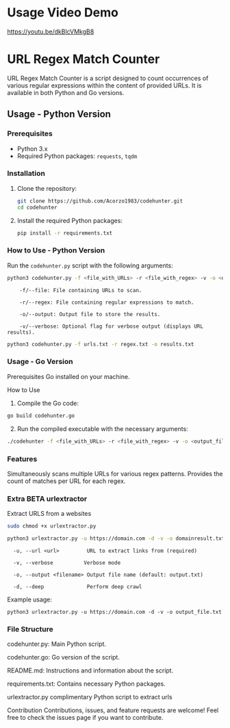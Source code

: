 # Usage Video Demo
https://youtu.be/dkBlcVMkgB8

# URL Regex Match Counter

URL Regex Match Counter is a script designed to count occurrences of various regular expressions within the content of provided URLs. It is available in both Python and Go versions.

## Usage - Python Version

### Prerequisites

- Python 3.x
- Required Python packages: `requests`, `tqdm`

### Installation

1. Clone the repository:
    ```bash
    git clone https://github.com/Acorzo1983/codehunter.git
    cd codehunter
    ```

2. Install the required Python packages:
    ```bash
    pip install -r requirements.txt
    ```

### How to Use - Python Version

Run the `codehunter.py` script with the following arguments:

```bash
python3 codehunter.py -f <file_with_URLs> -r <file_with_regex> -v -o <output_file>
```

        -f/--file: File containing URLs to scan.

        -r/--regex: File containing regular expressions to match.

        -o/--output: Output file to store the results.

        -v/--verbose: Optional flag for verbose output (displays URL results).


```bash
python3 codehunter.py -f urls.txt -r regex.txt -o results.txt
```

### Usage - Go Version

Prerequisites
Go installed on your machine.

How to Use
1. Compile the Go code:

```bash
go build codehunter.go
```

2. Run the compiled executable with the necessary arguments:

```bash
./codehunter -f <file_with_URLs> -r <file_with_regex> -v -o <output_file>
```

### Features
Simultaneously scans multiple URLs for various regex patterns.
Provides the count of matches per URL for each regex.




### Extra BETA urlextractor

Extract URLS from a websites

```bash
sudo chmod +x urlextractor.py
```

```bash
python3 urlextractor.py -u https://domain.com -d -v -o domainresult.txt
```

      -u, --url <url>         URL to extract links from (required)
  
      -v, --verbose          Verbose mode
  
      -o, --output <filename> Output file name (default: output.txt)
  
      -d, --deep              Perform deep crawl

Example usage:

    python3 urlextractor.py -u https://domain.com -d -v -o output_file.txt

### File Structure
codehunter.py: Main Python script.

codehunter.go: Go version of the script.

README.md: Instructions and information about the script.

requirements.txt: Contains necessary Python packages.

urlextractor.py complimentary Python script to extract urls

Contribution
Contributions, issues, and feature requests are welcome! Feel free to check the issues page if you want to contribute.



